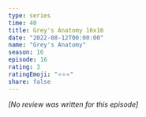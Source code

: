 ```yaml
---
type: series
time: 40
title: Grey's Anatomy 16x16
date: "2022-08-12T00:00:00"
name: "Grey's Anatomy"
season: 16
episode: 16
rating: 3
ratingEmoji: "⭐️⭐️⭐️"
share: false
---
```


*[No review was written for this episode]*